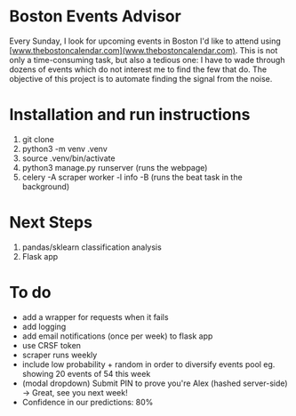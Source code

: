 # Boston Events Advisor

Every Sunday, I look for upcoming events in Boston I'd like to attend using [www.thebostoncalendar.com](www.thebostoncalendar.com). This is not only a time-consuming task, but also a tedious one: I have to wade through dozens of events which do not interest me to find the few that do. The objective of this project is to automate finding the signal from the noise.

# Installation and run instructions

1) git clone <repo>
2) python3 -m venv .venv
3) source .venv/bin/activate
4) python3 manage.py runserver (runs the webpage)
5) celery -A scraper worker -l info -B (runs the beat task in the background)

# Next Steps

1) pandas/sklearn classification analysis 
2) Flask app

# To do

* add a wrapper for requests when it fails
* add logging
* add email notifications (once per week) to flask app
* use CRSF token
* scraper runs weekly
* include low probability + random in order to diversify events pool eg. showing 20 events of 54 this week
* (modal dropdown) Submit PIN to prove you're Alex (hashed server-side) -> Great, see you next week!
* Confidence in our predictions: 80%
